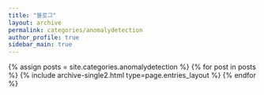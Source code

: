 ```yaml
---
title: "블로그"
layout: archive
permalink: categories/anomalydetection
author_profile: true
sidebar_main: true
---
```


{% assign posts = site.categories.anomalydetection %}
{% for post in posts %} {% include archive-single2.html type=page.entries_layout %} {% endfor %}
